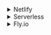 <details>
<summary>Netlify</summary>

1. []()
1. []()
1. []()

</details>

<details>
<summary>Serverless</summary>

1. [The Serverless Framework with AWS](https://youtube.com/playlist?list=PLmexTtcbIn_gP8bpsUsHfv-58KsKPsGEo)

</details>

<details>
<summary>Fly.io</summary>

1. [Deploy App Servers. Close to Your Users](https://fly.io/)
1. [How to deploy a NestJS Docker container to Fly.io](https://youtu.be/Cl9jRuX1eL0)
1. [Automatically Deploy to Fly.io with GitHub Actions](https://youtu.be/6u9BrDaSHJc)
1. [Github: superfly/flyctl-actions](https://github.com/superfly/flyctl-actions)

</details>
